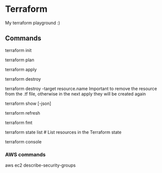 # Terraform
My terraform playground :)

## Commands
terraform init

terraform plan

terraform apply

terraform destroy

terraform destroy -target resource.name
Important to remove the resource from the .tf file, otherwise in the next apply they will be created again

terraform show [-json]

terraform refresh

terraform fmt

terraform state list # List resources in the Terraform state

terraform console

### AWS commands
aws ec2 describe-security-groups